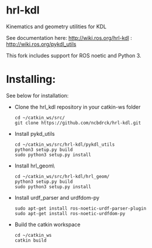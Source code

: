 hrl-kdl
=======

Kinematics and geometry utilities for KDL

See documentation here: http://wiki.ros.org/hrl-kdl
                      : http://wiki.ros.org/pykdl_utils

This fork includes support for ROS noetic and Python 3.

# Installing:

See below for installation:

- Clone the hrl_kdl repository in your catkin-ws folder
       
      cd ~/catkin_ws/src/
      git clone https://github.com/ncbdrck/hrl-kdl.git

- Install pykd_utils

      cd ~/catkin_ws/src/hrl-kdl/pykdl_utils
      python3 setup.py build
      sudo python3 setup.py install

- Install hrl_geom\

      cd ~/catkin_ws/src/hrl-kdl/hrl_geom/
      python3 setup.py build
      sudo python3 setup.py install

- Install urdf_parser and urdfdom-py

      sudo apt-get install ros-noetic-urdf-parser-plugin
      sudo apt-get install ros-noetic-urdfdom-py

- Build the catkin workspace

      cd ~/catkin_ws
      catkin build
